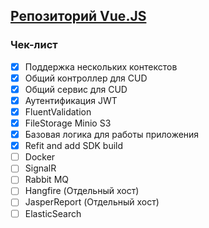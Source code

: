 ## [Репозиторий Vue.JS](https://github.com/IceStormy1/Theater-UI)
### Чек-лист

- [x] Поддержка нескольких контекстов
- [x] Общий контроллер для CUD
- [x] Общий сервис для CUD  
- [x] Аутентификация JWT
- [x] FluentValidation
- [x] FileStorage Minio S3
- [x] Базовая логика для работы приложения
- [x] Refit and add SDK build
- [ ] Docker
- [ ] SignalR
- [ ] Rabbit MQ
- [ ] Hangfire (Отдельный хост)
- [ ] JasperReport (Отдельный хост)
- [ ] ElasticSearch
